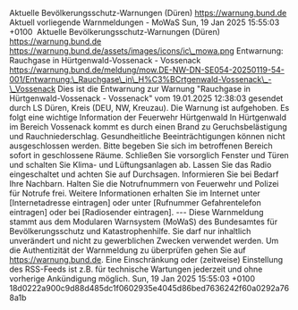Aktuelle Bevölkerungsschutz-Warnungen (Düren) https://warnung.bund.de Aktuell vorliegende Warnmeldungen - MoWaS Sun, 19 Jan 2025 15:55:03 +0100 ![]() Aktuelle Bevölkerungsschutz-Warnungen (Düren) https://warnung.bund.de https://warnung.bund.de/assets/images/icons/ic\_mowa.png Entwarnung: Rauchgase in Hürtgenwald-Vossenack - Vossenack https://warnung.bund.de/meldung/mow.DE-NW-DN-SE054-20250119-54-001/Entwarnung:\_Rauchgase\_in\_H%C3%BCrtgenwald-Vossenack\_-\_Vossenack Dies ist die Entwarnung zur Warnung "Rauchgase in Hürtgenwald-Vossenack - Vossenack" vom 19.01.2025 12:38:03 gesendet durch LS Düren, Kreis (DEU, NW, Kreuzau). Die Warnung ist aufgehoben. Es folgt eine wichtige Information der Feuerwehr Hürtgenwald In Hürtgenwald im Bereich Vossenack kommt es durch einen Brand zu Geruchsbelästigung und Rauchniederschlag. Gesundheitliche Beeinträchtigungen können nicht ausgeschlossen werden.
Bitte begeben Sie sich im betroffenen Bereich sofort in geschlossene Räume. Schließen Sie vorsorglich Fenster und Türen und schalten Sie Klima- und Lüftungsanlagen ab.
Lassen Sie das Radio eingeschaltet und achten Sie auf Durchsagen.
Informieren Sie bei Bedarf Ihre Nachbarn. Halten Sie die Notrufnummern von Feuerwehr und Polizei für Notrufe frei. Weitere Informationen erhalten Sie im Internet unter [Internetadresse eintragen] oder unter [Rufnummer Gefahrentelefon eintragen] oder bei [Radiosender eintragen]. ---
Diese Warnmeldung stammt aus dem Modularen Warnsystem (MoWaS) des Bundesamtes für Bevölkerungsschutz und Katastrophenhilfe.
Sie darf nur inhaltlich unverändert und nicht zu gewerblichen Zwecken verwendet werden.
Um die Authentizität der Warnmeldung zu überprüfen gehen Sie auf https://warnung.bund.de.
Eine Einschränkung oder (zeitweise) Einstellung des RSS-Feeds ist z.B. für technische Wartungen jederzeit und ohne vorherige Ankündigung möglich. Sun, 19 Jan 2025 15:55:03 +0100 18d0222a900c9d88d485dc1f0602935e4045d86bed7636242f60a0292a768a1b
